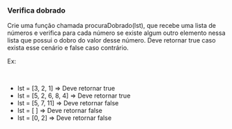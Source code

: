 ### Verifica dobrado ###

Crie uma função chamada procuraDobrado(lst), que recebe uma lista de números e verifica para cada número se existe algum outro elemento nessa lista que possui o dobro do valor desse número. Deve retornar true caso exista esse cenário e false caso contrário.

Ex:

﻿

* lst = [3, 2, 1] =\> Deve retornar true
* lst = [5, 2, 6, 8, 4] =\> Deve retornar true
* lst = [5, 7, 11] =\> Deve retornar false
* lst = [ ] =\> Deve retornar false
* lst = [0, 2] =\> Deve retornar false